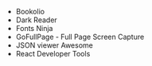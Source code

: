 - Bookolio
- Dark Reader
- Fonts Ninja 
- GoFullPage - Full Page Screen Capture
- JSON viewer Awesome
- React Developer Tools
  